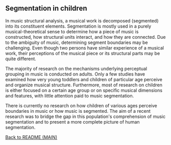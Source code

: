 ## Segmentation in children

In music structural analysis, a musical work is decomposed (segmented) into its constituent elements. Segmentation is mostly used in a purely musical-theoretical sense to determine how a piece of music is constructed, how structural units interact, and how they are connected. Due to the ambiguity of music, determining segment boundaries may be challenging. Even though two persons have similar experience of a musical work, their perceptions of the musical piece or its structural parts may be quite different.

The majority of research on the mechanisms underlying perceptual grouping in music is conducted on adults. Only a few studies have examined how very young toddlers and children of particular age perceive and organize musical structure. Furthermore, most of research on children is either focused on a certain age group or on specific musical dimensions and features, with little attention paid to music segmentation.

There is currently no research on how children of various ages perceive boundaries in music or how music is segmented. The aim of a recent research was to bridge the gap in this population's comprehension of music segmentation and to present a more complete picture of human segmentation.

[Back to README (MAIN)](https://lmihel.github.io/)
